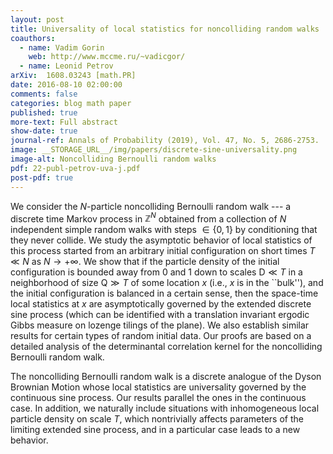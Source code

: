 ```yaml
---
layout: post
title: Universality of local statistics for noncolliding random walks
coauthors:
  - name: Vadim Gorin
    web: http://www.mccme.ru/~vadicgor/
  - name: Leonid Petrov
arXiv: 	1608.03243 [math.PR]
date: 2016-08-10 02:00:00
comments: false
categories: blog math paper
published: true
more-text: Full abstract
show-date: true
journal-ref: Annals of Probability (2019), Vol. 47, No. 5, 2686-2753.
image: __STORAGE_URL__/img/papers/discrete-sine-universality.png
image-alt: Noncolliding Bernoulli random walks
pdf: 22-publ-petrov-uva-j.pdf
post-pdf: true
---
```


We consider the $N$-particle noncolliding Bernoulli random walk --- a discrete time Markov process in $\mathbb{Z}^{N}$ obtained from a collection of $N$ independent simple random walks with steps $\in\{0,1\}$ by conditioning that they never collide. We study the asymptotic behavior of local statistics of this process started from an arbitrary initial configuration on short times $T\ll N$ as $N\to+\infty$.<!--more--> We show that if the particle density of the initial configuration is bounded away from $0$ and $1$ down to scales $\mathsf{D}\ll T$ in a neighborhood of size $\mathsf{Q}\gg T$ of some location $x$ (i.e., $x$ is in the ``bulk''), and the initial configuration is balanced in a certain sense, then the space-time local statistics at $x$ are asymptotically governed by the extended discrete sine process (which can be identified with a translation invariant ergodic Gibbs measure on lozenge tilings of the plane). We also establish similar results for certain types of random initial data. Our proofs are based on a detailed analysis of the determinantal correlation kernel for the noncolliding Bernoulli random walk.

The noncolliding Bernoulli random walk is a discrete analogue of the <script type="math/tex">\boldsymbol{\beta}=2</script> Dyson Brownian Motion whose local statistics are universality governed by the continuous sine process. Our results parallel the ones in the continuous case. In addition, we naturally include situations with inhomogeneous local particle density on scale $T$, which nontrivially affects parameters of the limiting extended sine process, and in a particular case leads to a new behavior.
